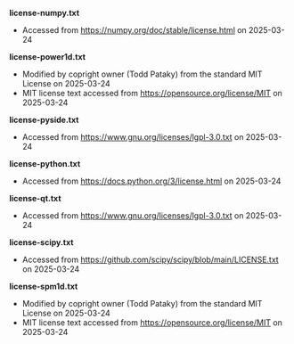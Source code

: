 **license-numpy.txt**

- Accessed from https://numpy.org/doc/stable/license.html on 2025-03-24



**license-power1d.txt**

- Modified by copright owner (Todd Pataky) from the standard MIT License on 2025-03-24
- MIT license text accessed from https://opensource.org/license/MIT on 2025-03-24



**license-pyside.txt**

- Accessed from https://www.gnu.org/licenses/lgpl-3.0.txt on 2025-03-24

  

**license-python.txt**

- Accessed from https://docs.python.org/3/license.html on 2025-03-24



**license-qt.txt**

- Accessed from https://www.gnu.org/licenses/lgpl-3.0.txt on 2025-03-24



**license-scipy.txt**

- Accessed from https://github.com/scipy/scipy/blob/main/LICENSE.txt on 2025-03-24



**license-spm1d.txt**

- Modified by copright owner (Todd Pataky) from the standard MIT License on 2025-03-24
- MIT license text accessed from https://opensource.org/license/MIT on 2025-03-24